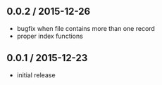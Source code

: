 0.0.2 / 2015-12-26
------------------
- bugfix when file contains more than one record
- proper index functions

0.0.1 / 2015-12-23
------------------
- initial release
